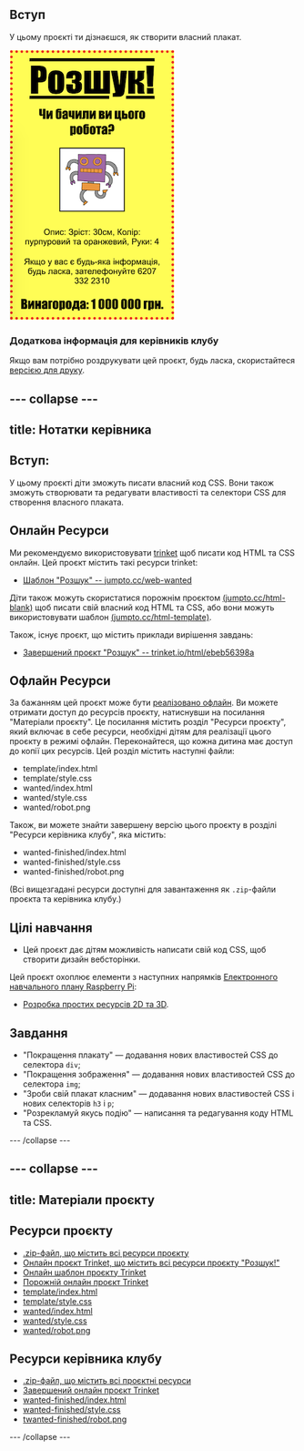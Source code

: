## Вступ

У цьому проєкті ти дізнаєшся, як створити власний плакат.

![знімок екрана](images/wanted-final.png)

### Додаткова інформація для керівників клубу

Якщо вам потрібно роздрукувати цей проєкт, будь ласка, скористайтеся [версією для друку](https://projects.raspberrypi.org/en/projects/wanted/print).

## \--- collapse \---

## title: Нотатки керівника

## Вступ:

У цьому проєкті діти зможуть писати власний код CSS. Вони також зможуть створювати та редагувати властивості та селектори CSS для створення власного плаката.

## Онлайн Ресурси

Ми рекомендуємо використовувати [trinket](https://trinket.io/) щоб писати код HTML та CSS онлайн. Цей проєкт містить такі ресурси trinket:

* [Шаблон "Розшук" -- jumpto.cc/web-wanted](http://jumpto.cc/web-wanted)

Діти також можуть скористатися порожнім проєктом [(jumpto.cc/html-blank)](http://jumpto.cc/html-blank) щоб писати свій власний код HTML та CSS, або вони можуть використовувати шаблон [(jumpto.cc/html-template)](http://jumpto.cc/html-template).

Також, існує проєкт, що містить приклади вирішення завдань:

* [Завершений проєкт "Розшук" -- trinket.io/html/ebeb56398a](https://trinket.io/html/ebeb56398a)

## Офлайн Ресурси

За бажанням цей проєкт може бути [реалізовано офлайн](https://www.codeclubprojects.org/en-GB/resources/webdev-working-offline/). Ви можете отримати доступ до ресурсів проєкту, натиснувши на посилання "Матеріали проєкту". Це посилання містить розділ "Ресурси проєкту", який включає в себе ресурси, необхідні дітям для реалізації цього проєкту в режимі офлайн. Переконайтеся, що кожна дитина має доступ до копії цих ресурсів. Цей розділ містить наступні файли:

* template/index.html
* template/style.css
* wanted/index.html
* wanted/style.css
* wanted/robot.png

Також, ви можете знайти завершену версію цього проєкту в розділі "Ресурси керівника клубу", яка містить:

* wanted-finished/index.html
* wanted-finished/style.css
* wanted-finished/robot.png

(Всі вищезгадані ресурси доступні для завантаження як `.zip`-файли проєкта та керівника клубу.)

## Цілі навчання

* Цей проєкт дає дітям можливість написати свій код CSS, щоб створити дизайн вебсторінки.

Цей проєкт охоплює елементи з наступних напрямків [Електронного навчального плану Raspberry Pi](http://rpf.io/curriculum):

* [Розробка простих ресурсів 2D та 3D](https://www.raspberrypi.org/curriculum/design/creator).

## Завдання

* "Покращення плакату" — додавання нових властивостей CSS до селектора `div`;
* "Покращення зображення" — додавання нових властивостей CSS до селектора `img`;
* "Зроби свій плакат класним" — додавання нових властивостей CSS і нових селекторів `h3` і `p`;
* "Розрекламуй якусь подію" — написання та редагування коду HTML та CSS.

\--- /collapse \---

## \--- collapse \---

## title: Матеріали проєкту

## Ресурси проєкту

* [.zip-файл, що містить всі ресурси проєкту](https://rpf.io/p/en/wanted-go)
* [Онлайн проєкт Trinket, що містить всі ресурси проєкту "Розшук!"](http://jumpto.cc/web-wanted)
* [Онлайн шаблон проєкту Trinket](http://jumpto.cc/trinket-template)
* [Порожній онлайн проєкт Trinket](http://jumpto.cc/trinket-blank)
* [template/index.html](resources/template-index.html)
* [template/style.css](resources/template-style.css)
* [wanted/index.html](resources/wanted-index.html)
* [wanted/style.css](resources/wanted-style.css)
* [wanted/robot.png](resources/wanted-robot.png)

## Ресурси керівника клубу

* [.zip-файл, що містить всі проєктні ресурси](https://rpf.io/p/en/wanted-go)
* [Завершений онлайн проєкт Trinket](https://trinket.io/html/ebeb56398a)
* [wanted-finished/index.html](resources/wanted-finished-index.html)
* [wanted-finished/style.css](resources/wanted-finished-style.css)
* [twanted-finished/robot.png](resources/twanted-finished-robot.png)

\--- /collapse \---